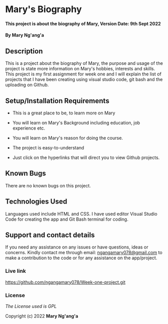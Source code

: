 # Mary's Biography

#### This project is about the biography of Mary, Version Date: 9th Sept 2022

#### By **Mary Ng'ang'a**

## Description

This is a project about the biography of Mary, the purpose and usage of the project is state more information on Mary's hobbies, interests and skills. This project is my first assignment for week one and I will explain the list of projects that I have been creating using visual studio code, git bash and the uploading on Github.

## Setup/Installation Requirements

- This is a great place to be, to learn more on Mary

- You will learn on Mary's Background including education, job experience etc.

- You will learn on Mary's reason for doing the course.

- The project is easy-to-understand

- Just click on the hyperlinks that will direct you to view Github projects.

## Known Bugs

There are no known bugs on this project.

## Technologies Used

Languages used include HTML and CSS. I have used editor Visual Studio Code for creating the app and Git Bash terminal for coding.

## Support and contact details

If you need any assistance on any issues or have questions, ideas or concerns. Kindly contact me through email: ngangamary078@gmail.com to make a contribution to the code or for any assistance on the app/project.

### Live link
https://github.com/ngangamary078/Week-one-project.git

### License

_The License used is GPL_

Copyright (c) 2022 **Mary Ng'ang'a**
